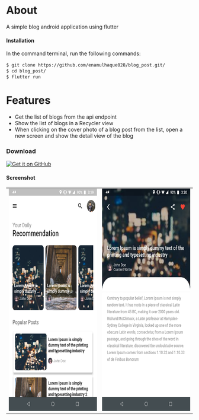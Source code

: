 # About

A simple blog android application using flutter

#### Installation

In the command terminal, run the following commands:

    $ git clone https://github.com/enamulhaque028/blog_post.git/
    $ cd blog_post/
    $ flutter run

# Features

- Get the list of blogs from the api endpoint
- Show the list of blogs in a Recycler view
- When clicking on the cover photo of a blog post from the list, open a new screen and show the detail view of the blog

### Download

<div>
<a href='https://github.com/enamulhaque028/blog_post/blob/master/screenshots/blog_post.apk?raw=true' target='_blank'><img alt='Get it on GitHub' src='https://cdn.icon-icons.com/icons2/2108/PNG/512/flutter_icon_130936.png' height='48px'/></a>
</div>

#### Screenshot

<table><tr><td><img src='/screenshots/img1.png' width="350" height="600"></td><td><img src='/screenshots/img2.png' width="350" height="600"></td></tr></table>